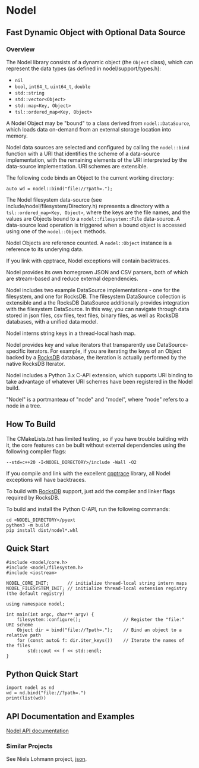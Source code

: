 # Nodel
## Fast Dynamic Object with Optional Data Source
### Overview
The Nodel library consists of a dynamic object (the `Object` class), which can represent the data
types (as defined in nodel/support/types.h): 
- `nil`
- `bool`, `int64_t`, `uint64_t`, `double`
- `std::string`
- `std::vector<Object>`
- `std::map<Key, Object>`
- `tsl::ordered_map<Key, Object>`

A Nodel Object may be "bound" to a class derived from `nodel::DataSource`, which loads data on-demand
from an external storage location into memory.  

Nodel data sources are selected and configured by calling the `nodel::bind` function with a URI that
identifies the scheme of a data-source implementation, with the remaining elements of the URI
interpreted by the data-source implementation.  URI schemes are extensible.

The following code binds an Object to the current working directory:

```
auto wd = nodel::bind("file://?path=.");
```

The Nodel filesystem data-source (see include/nodel/filesystem/Directory.h) represents a directory
with a `tsl::ordered_map<Key, Object>`, where the keys are the file names, and the values are Objects 
bound to a `nodel::filesystem::File` data-source. A data-source load operation is triggered when a
bound object is accessed using one of the `nodel::Object` methods.

Nodel Objects are reference counted. A `nodel::Object` instance is a reference to its underying data.

If you link with cpptrace, Nodel exceptions will contain backtraces.

Nodel provides its own homegrown JSON and CSV parsers, both of which are stream-based and reduce
external dependencies.

Nodel includes two example DataSource implementations - one for the filesystem, and one for RocksDB.
The filesystem DataSource collection is extensible and a the RocksDB DataSource additionally provides
integration with the filesystem DataSource.  In this way, you can navigate through data stored in
json files, csv files, text files, binary files, as well as RocksDB databases, with a unified
data model.

Nodel interns string keys in a thread-local hash map.

Nodel provides key and value iterators that transparently use DataSource-specific iterators.  For
example, if you are iterating the keys of an Object backed by a [RocksDB](https://rocksdb.org/) database,
the iteration is actually performed by the native RocksDB Iterator.

Nodel includes a Python 3.x C-API extension, which supports URI binding to take advantage of whatever
URI schemes have been registered in the Nodel build.

"Nodel" is a portmanteau of "node" and "model", where "node" refers to a node in a tree.


## How To Build
The CMakeLists.txt has limited testing, so if you have trouble building with it, the core features can be 
built without external dependencies using the following compiler flags:

```
--std=c++20 -I<NODEL_DIRECTORY>/include -Wall -O2
```

If you compile and link with the excellent [cpptrace](https://github.com/jeremy-rifkin/cpptrace) library, 
all Nodel exceptions will have backtraces.

To build with [RocksDB](https://rocksdb.org/) support, just add the compiler and linker flags required by RocksDB.

To build and install the Python C-API, run the following commands:

```
cd <NODEL_DIRECTORY>/pyext
python3 -m build
pip install dist/nodel*.whl
```

## Quick Start

```
#include <nodel/core.h>
#include <nodel/filesystem.h>
#include <iostream>

NODEL_CORE_INIT;       // initialize thread-local string intern maps
NODEL_FILESYSTEM_INIT; // initialize thread-local extension registry (the default registry)

using namespace nodel;

int main(int argc, char** argv) {
    filesystem::configure();                // Register the "file:" URI scheme
    Object dir = bind("file://?path=.");    // Bind an object to a relative path
    for (const auto& f: dir.iter_keys())    // Iterate the names of the files
        std::cout << f << std::endl;
}
```

## Python Quick Start
```
import nodel as nd
wd = nd.bind("file://?path=.")
print(list(wd))
```

## API Documentation and Examples
[Nodel API documentation](https://clutterdesk.github.io/Nodel)

### Similar Projects
See Niels Lohmann project, [json](https://github.com/nlohmann/json).
